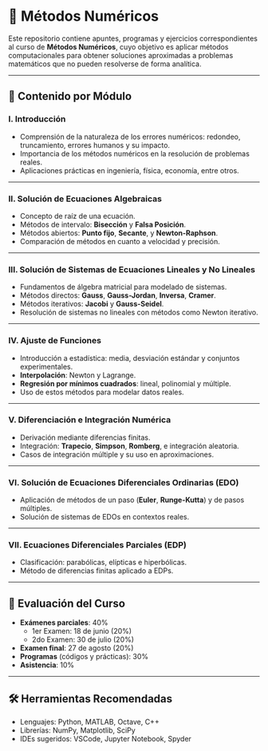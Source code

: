 # 📐 Métodos Numéricos

Este repositorio contiene apuntes, programas y ejercicios correspondientes al curso de **Métodos Numéricos**, cuyo objetivo es aplicar métodos computacionales para obtener soluciones aproximadas a problemas matemáticos que no pueden resolverse de forma analítica.

---

## 🧠 Contenido por Módulo

### I. Introducción
- Comprensión de la naturaleza de los errores numéricos: redondeo, truncamiento, errores humanos y su impacto.
- Importancia de los métodos numéricos en la resolución de problemas reales.
- Aplicaciones prácticas en ingeniería, física, economía, entre otros.

---

### II. Solución de Ecuaciones Algebraicas
- Concepto de raíz de una ecuación.
- Métodos de intervalo: **Bisección** y **Falsa Posición**.
- Métodos abiertos: **Punto fijo**, **Secante**, y **Newton-Raphson**.
- Comparación de métodos en cuanto a velocidad y precisión.

---

### III. Solución de Sistemas de Ecuaciones Lineales y No Lineales
- Fundamentos de álgebra matricial para modelado de sistemas.
- Métodos directos: **Gauss**, **Gauss-Jordan**, **Inversa**, **Cramer**.
- Métodos iterativos: **Jacobi** y **Gauss-Seidel**.
- Resolución de sistemas no lineales con métodos como Newton iterativo.

---

### IV. Ajuste de Funciones
- Introducción a estadística: media, desviación estándar y conjuntos experimentales.
- **Interpolación**: Newton y Lagrange.
- **Regresión por mínimos cuadrados**: lineal, polinomial y múltiple.
- Uso de estos métodos para modelar datos reales.

---

### V. Diferenciación e Integración Numérica
- Derivación mediante diferencias finitas.
- Integración: **Trapecio**, **Simpson**, **Romberg**, e integración aleatoria.
- Casos de integración múltiple y su uso en aproximaciones.

---

### VI. Solución de Ecuaciones Diferenciales Ordinarias (EDO)
- Aplicación de métodos de un paso (**Euler**, **Runge-Kutta**) y de pasos múltiples.
- Solución de sistemas de EDOs en contextos reales.

---

### VII. Ecuaciones Diferenciales Parciales (EDP)
- Clasificación: parabólicas, elípticas e hiperbólicas.
- Método de diferencias finitas aplicado a EDPs.

---

## 📅 Evaluación del Curso

- **Exámenes parciales**: 40%
  - 1er Examen: 18 de junio (20%)
  - 2do Examen: 30 de julio (20%)
- **Examen final**: 27 de agosto (20%)
- **Programas** (códigos y prácticas): 30%
- **Asistencia**: 10%

---

## 🛠 Herramientas Recomendadas

- Lenguajes: Python, MATLAB, Octave, C++
- Librerías: NumPy, Matplotlib, SciPy
- IDEs sugeridos: VSCode, Jupyter Notebook, Spyder
